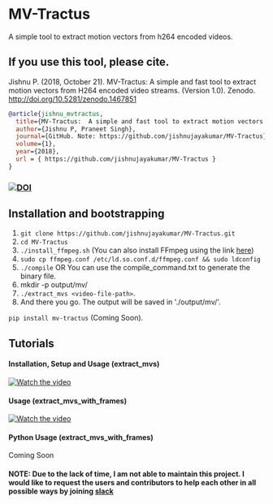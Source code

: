 # MV-Tractus
A simple tool to extract motion vectors from h264 encoded videos.

## If you use this tool, please cite.

Jishnu P. (2018, October 21). MV-Tractus:  A simple and fast tool to extract motion vectors from H264 encoded video streams. (Version 1.0). Zenodo. http://doi.org/10.5281/zenodo.1467851

```bibtex
@article{jishnu_mvtractus,
  title={MV-Tractus:  A simple and fast tool to extract motion vectors from H264 encoded video streams.},
  author={Jishnu P, Praneet Singh},
  journal={GitHub. Note: https://github.com/jishnujayakumar/MV-Tractus},
  volume={1},
  year={2018},
  url = { https://github.com/jishnujayakumar/MV-Tractus }
}
```

### [![DOI](https://zenodo.org/badge/131159983.svg)](https://zenodo.org/badge/latestdoi/131159983)

## Installation and bootstrapping

1. `git clone https://github.com/jishnujayakumar/MV-Tractus.git` 
2. `cd MV-Tractus`
3. `./install_ffmpeg.sh` (You can also install FFmpeg using the link [here](http://embedonix.com/articles/linux/installing-ffmpeg-from-source-on-ubuntu-14-0-4/))
4. `sudo cp ffmpeg.conf /etc/ld.so.conf.d/ffmpeg.conf && sudo ldconfig`
5. `./compile` OR You can use the compile_command.txt to generate the binary file.
6. mkdir -p output/mv/
7. `./extract_mvs <video-file-path>`.
8. And there you go. The output will be saved in './output/mv/'.

`pip install mv-tractus` (Coming Soon).

## Tutorials
#### Installation, Setup and Usage (extract_mvs)
[![Watch the video](https://i.ytimg.com/vi/qpwTdxsBebk/hqdefault.jpg)](https://www.youtube.com/embed/qpwTdxsBebk)

#### Usage (extract_mvs_with_frames)
[![Watch the video](https://i.ytimg.com/vi/-e02hCdQ0_w/mq1.jpg)](https://www.youtube.com/embed/-e02hCdQ0_w)

#### Python Usage (extract_mvs_with_frames)
Coming Soon

#### NOTE: Due to the lack of time, I am not able to maintain this project. I would like to request the users and contributors to help each other in all possible ways by joining [slack](https://join.slack.com/t/mv-tractus/shared_invite/zt-jnyh53qo-o6xMN_AdZ1DyeusCERVMOA)

